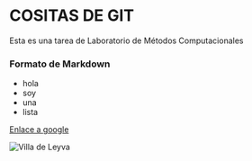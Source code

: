 # COSITAS DE GIT
Esta es una tarea de Laboratorio de Métodos Computacionales

### Formato de Markdown 

* hola
* soy
* una
* lista

[Enlace a google](https://www.google.com)

![Villa de Leyva](https://www.aviatur.com/source/contenidos/villa-de-leyva-plaza.jpg)

